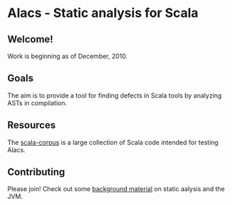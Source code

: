 # Alacs - Static analysis for Scala #
## Welcome! ##
Work is beginning as of December, 2010.

## Goals ##
The aim is to provide a tool for finding defects in Scala tools by analyzing ASTs in compilation.

## Resources 
The [scala-corpus](https://github.com/alacscala/scala-corpus) is a large collection of Scala code intended for testing Alacs.

## Contributing ##
Please join! Check out some [background material](https://github.com/alacscala/alacs/blob/master/dev/resources.md) on static aalysis and the JVM.
